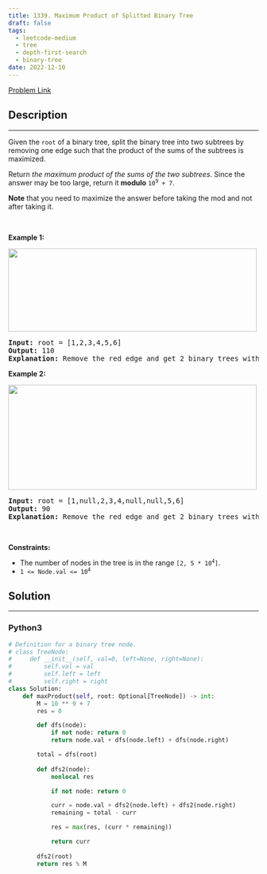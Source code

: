 ```yaml
---
title: 1339. Maximum Product of Splitted Binary Tree
draft: false
tags: 
  - leetcode-medium
  - tree
  - depth-first-search
  - binary-tree
date: 2022-12-10
---
```


[Problem Link](https://leetcode.com/problems/maximum-product-of-splitted-binary-tree/)

## Description

---
<p>Given the <code>root</code> of a binary tree, split the binary tree into two subtrees by removing one edge such that the product of the sums of the subtrees is maximized.</p>

<p>Return <em>the maximum product of the sums of the two subtrees</em>. Since the answer may be too large, return it <strong>modulo</strong> <code>10<sup>9</sup> + 7</code>.</p>

<p><strong>Note</strong> that you need to maximize the answer before taking the mod and not after taking it.</p>

<p>&nbsp;</p>
<p><strong class="example">Example 1:</strong></p>
<img alt="" src="https://assets.leetcode.com/uploads/2020/01/21/sample_1_1699.png" style="width: 500px; height: 167px;" />
<pre>
<strong>Input:</strong> root = [1,2,3,4,5,6]
<strong>Output:</strong> 110
<strong>Explanation:</strong> Remove the red edge and get 2 binary trees with sum 11 and 10. Their product is 110 (11*10)
</pre>

<p><strong class="example">Example 2:</strong></p>
<img alt="" src="https://assets.leetcode.com/uploads/2020/01/21/sample_2_1699.png" style="width: 500px; height: 211px;" />
<pre>
<strong>Input:</strong> root = [1,null,2,3,4,null,null,5,6]
<strong>Output:</strong> 90
<strong>Explanation:</strong> Remove the red edge and get 2 binary trees with sum 15 and 6.Their product is 90 (15*6)
</pre>

<p>&nbsp;</p>
<p><strong>Constraints:</strong></p>

<ul>
	<li>The number of nodes in the tree is in the range <code>[2, 5 * 10<sup>4</sup>]</code>.</li>
	<li><code>1 &lt;= Node.val &lt;= 10<sup>4</sup></code></li>
</ul>


## Solution

---
### Python3
``` py title='maximum-product-of-splitted-binary-tree'
# Definition for a binary tree node.
# class TreeNode:
#     def __init__(self, val=0, left=None, right=None):
#         self.val = val
#         self.left = left
#         self.right = right
class Solution:
    def maxProduct(self, root: Optional[TreeNode]) -> int:
        M = 10 ** 9 + 7
        res = 0

        def dfs(node):
            if not node: return 0
            return node.val + dfs(node.left) + dfs(node.right)

        total = dfs(root)
        
        def dfs2(node):
            nonlocal res

            if not node: return 0

            curr = node.val + dfs2(node.left) + dfs2(node.right)
            remaining = total - curr

            res = max(res, (curr * remaining))

            return curr
        
        dfs2(root)
        return res % M
```

